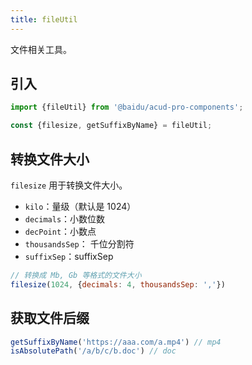 ```yaml
---
title: fileUtil
---
```


文件相关工具。

## 引入

```js
import {fileUtil} from '@baidu/acud-pro-components';

const {filesize, getSuffixByName} = fileUtil;
```

## 转换文件大小

`filesize` 用于转换文件大小。

- `kilo`：量级（默认是 1024）
- `decimals`：小数位数
- `decPoint`：小数点
- `thousandsSep`： 千位分割符
- `suffixSep`：suffixSep

```js
// 转换成 Mb, Gb 等格式的文件大小
filesize(1024, {decimals: 4, thousandsSep: ','})
```

## 获取文件后缀

```js
getSuffixByName('https://aaa.com/a.mp4') // mp4
isAbsolutePath('/a/b/c/b.doc') // doc
```
